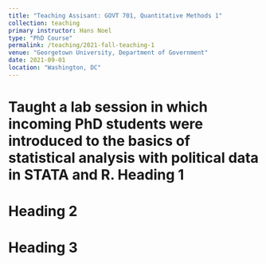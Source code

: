 ```yaml
---
title: "Teaching Assisant: GOVT 701, Quantitative Methods 1"
collection: teaching
primary instructor: Hans Noel
type: "PhD Course"
permalink: /teaching/2021-fall-teaching-1
venue: "Georgetown University, Department of Government"
date: 2021-09-01
location: "Washington, DC"
---
```


Taught a lab session in which incoming PhD students were introduced to the basics of statistical analysis with political data in STATA and R. 
Heading 1
======

Heading 2
======

Heading 3
======
